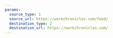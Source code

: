 ```yaml
---
params:
  source_type: 1
  source_url: https://workchronicles.com/feed/
  destination_type: 2
  destination_url: https://workchronicles.com/
---
```

